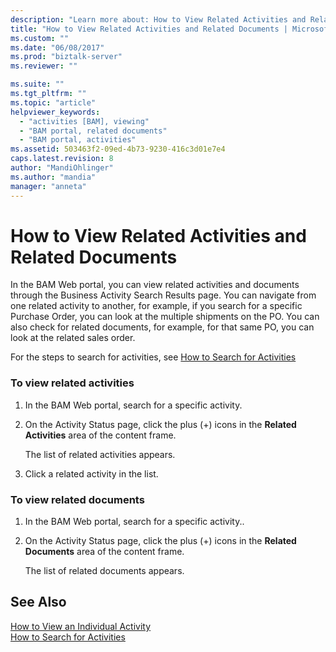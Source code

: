 ```yaml
---
description: "Learn more about: How to View Related Activities and Related Documents"
title: "How to View Related Activities and Related Documents | Microsoft Docs"
ms.custom: ""
ms.date: "06/08/2017"
ms.prod: "biztalk-server"
ms.reviewer: ""

ms.suite: ""
ms.tgt_pltfrm: ""
ms.topic: "article"
helpviewer_keywords: 
  - "activities [BAM], viewing"
  - "BAM portal, related documents"
  - "BAM portal, activities"
ms.assetid: 503463f2-09ed-4b73-9230-416c3d01e7e4
caps.latest.revision: 8
author: "MandiOhlinger"
ms.author: "mandia"
manager: "anneta"
---
```

# How to View Related Activities and Related Documents
In the BAM Web portal, you can view related activities and documents through the Business Activity Search Results page. You can navigate from one related activity to another, for example, if you search for a specific Purchase Order, you can look at the multiple shipments on the PO. You can also check for related documents, for example, for that same PO, you can look at the related sales order.  
  
 For the steps to search for activities, see [How to Search for Activities](../core/how-to-search-for-activities.md)  
  
### To view related activities  
  
1.  In the BAM Web portal, search for a specific activity.  
  
2.  On the Activity Status page, click the plus (+) icons in the **Related Activities** area of the content frame.  
  
     The list of related activities appears.  
  
3.  Click a related activity in the list.  
  
### To view related documents  
  
1.  In the BAM Web portal, search for a specific activity..  
  
2.  On the Activity Status page, click the plus (+) icons in the **Related Documents** area of the content frame.  
  
     The list of related documents appears.  
  
## See Also  
 [How to View an Individual Activity](../core/how-to-view-an-individual-activity.md)   
 [How to Search for Activities](../core/how-to-search-for-activities.md)
